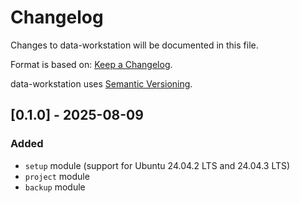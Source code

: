 # Changelog

Changes to data-workstation will be documented in this file.

Format is based on: [Keep a Changelog](https://keepachangelog.com/en/1.1.0/).

data-workstation uses [Semantic Versioning](https://semver.org/spec/v2.0.0.html).

## [0.1.0] - 2025-08-09

### Added

- `setup` module (support for Ubuntu 24.04.2 LTS and 24.04.3 LTS)
- `project` module
- `backup` module